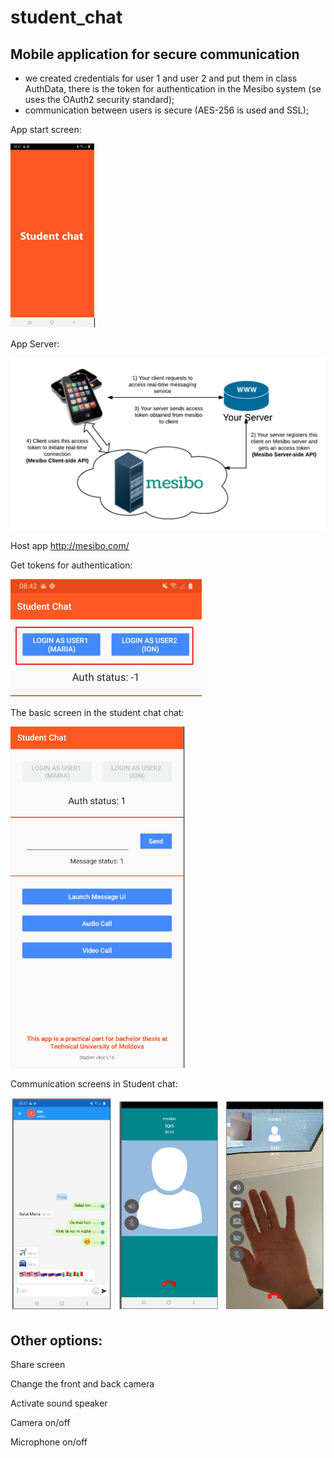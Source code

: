 # student_chat
<h2>Mobile application for secure communication</h2>

- we created credentials for user 1 and user 2 and put them in class
AuthData, there is the token for authentication in the Mesibo system (se
uses the OAuth2 security standard);
- communication between users is secure (AES-256 is used
and SSL);

App start screen:

![](appscreens/Capture.PNG)


App Server:

![](appscreens/Capture2.PNG)

Host app http://mesibo.com/


Get tokens for authentication:

![](appscreens/Capture3.PNG)


The basic screen in the student chat chat:

![](appscreens/Capture4.PNG)


Communication screens in Student chat:

![](appscreens/Capture5.PNG)


<h2>Other options:</h2>

  Share screen
  
  Change the front and back camera
  
  Activate sound speaker
  
  Camera on/off
  
  Microphone on/off
